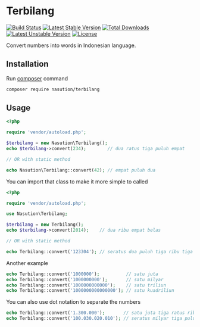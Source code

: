 # Terbilang

[![Build Status](https://travis-ci.org/mul14/terbilang-php.svg?branch=master)](https://travis-ci.org/mul14/terbilang-php)
[![Latest Stable Version](https://poser.pugx.org/nasution/terbilang/v/stable.svg)](https://packagist.org/packages/nasution/terbilang)
[![Total Downloads](https://poser.pugx.org/nasution/terbilang/downloads.svg)](https://packagist.org/packages/nasution/terbilang)
[![Latest Unstable Version](https://poser.pugx.org/nasution/terbilang/v/unstable.svg)](https://packagist.org/packages/nasution/terbilang)
[![License](https://poser.pugx.org/nasution/terbilang/license.svg)](https://github.com/mul14/terbilang-php/blob/master/LICENSE)

Convert numbers into words in Indonesian language.

## Installation

Run [composer](http://getcomposer.org) command

```bash
composer require nasution/terbilang
```

## Usage

```php
<?php

require 'vendor/autoload.php';

$terbilang = new Nasution\Terbilang();
echo $terbilang->convert(234);        // dua ratus tiga puluh empat

// OR with static method

echo Nasution\Terbilang::convert(42); // empat puluh dua
```

You can import that class to make it more simple to called
```php
<?php

require 'vendor/autoload.php';

use Nasution\Terbilang;

$terbilang = new Terbilang();
echo $terbilang->convert(2014);    // dua ribu empat belas

// OR with static method

echo Terbilang::convert('123304'); // seratus dua puluh tiga ribu tiga ratus empat
```

Another example

```php
echo Terbilang::convert('1000000');          // satu juta
echo Terbilang::convert('1000000000');       // satu milyar
echo Terbilang::convert('1000000000000');    // satu triliun
echo Terbilang::convert('1000000000000000'); // satu kuadriliun
```

You can also use dot notation to separate the numbers

```php
echo Terbilang::convert('1.300.000');       // satu juta tiga ratus ribu
echo Terbilang::convert('100.030.020.010'); // seratus milyar tiga puluh juta dua puluh ribu sepuluh
```

